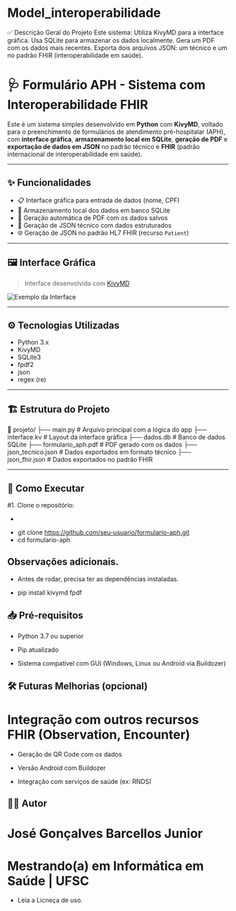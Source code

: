 # Model_interoperabilidade
✅ Descrição Geral do Projeto Este sistema:  Utiliza KivyMD para a interface gráfica.  Usa SQLite para armazenar os dados localmente.  Gera um PDF com os dados mais recentes.  Exporta dois arquivos JSON: um técnico e um no padrão FHIR (interoperabilidade em saúde).

# 🩺 Formulário APH - Sistema com Interoperabilidade FHIR

Este é um sistema simples desenvolvido em **Python** com **KivyMD**, voltado para o preenchimento de formulários de atendimento pré-hospitalar (APH), com **interface gráfica**, **armazenamento local em SQLite**, **geração de PDF** e **exportação de dados em JSON** no padrão técnico e **FHIR** (padrão internacional de interoperabilidade em saúde).

---

## ✨ Funcionalidades

- 📋 Interface gráfica para entrada de dados (nome, CPF)
- 💾 Armazenamento local dos dados em banco SQLite
- 📄 Geração automática de PDF com os dados salvos
- 🧾 Geração de JSON técnico com dados estruturados
- 🌐 Geração de JSON no padrão HL7 FHIR (recurso `Patient`)

---

## 🖼️ Interface Gráfica

> Interface desenvolvida com [KivyMD](https://kivymd.readthedocs.io/)

![Exemplo da Interface](screenshot.png) <!-- Opcional: substitua por uma imagem real -->

---

## ⚙️ Tecnologias Utilizadas

- Python 3.x
- KivyMD
- SQLite3
- fpdf2
- json
- regex (re)

---

## 🏗️ Estrutura do Projeto

📁 projeto/
├── main.py # Arquivo principal com a lógica do app
├── interface.kv # Layout da interface gráfica
├── dados.db # Banco de dados SQLite
├── formulario_aph.pdf # PDF gerado com os dados
├── json_tecnico.json # Dados exportados em formato técnico
├── json_fhir.json # Dados exportados no padrão FHIR


---

## 🚀 Como Executar

#1. Clone o repositório:
- ```bash
- git clone https://github.com/seu-usuario/formulario-aph.git
- cd formulario-aph

## Observações adicionais.
- Antes de rodar, precisa ter as dependências instaladas.

- pip install kivymd fpdf

## 📥 Pré-requisitos
- Python 3.7 ou superior

- Pip atualizado

- Sistema compatível com GUI (Windows, Linux ou Android via Buildozer)

## 🛠️ Futuras Melhorias (opcional)
# Integração com outros recursos FHIR (Observation, Encounter)

- Geração de QR Code com os dados

- Versão Android com Buildozer

- Integração com serviços de saúde (ex: RNDS)

## 👨‍💻 Autor
# José Gonçalves Barcellos Junior

# Mestrando(a) em Informática em Saúde | UFSC

- Leia a Licneça de uso. 

